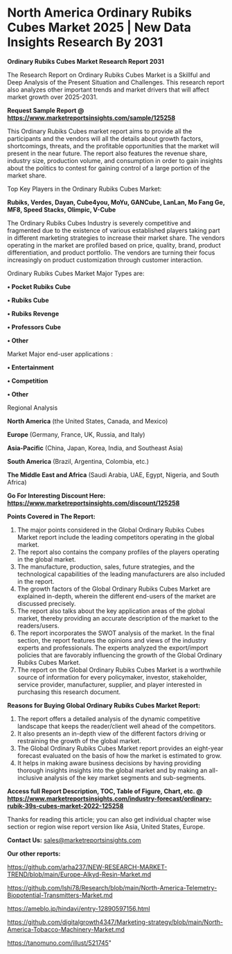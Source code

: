 # North America Ordinary Rubiks Cubes Market 2025 | New Data Insights Research By 2031

<strong>Ordinary Rubiks Cubes Market Research Report 2031</strong>

The Research Report on Ordinary Rubiks Cubes Market is a Skillful and Deep Analysis of the Present Situation and Challenges. This research report also analyzes other important trends and market drivers that will affect market growth over 2025-2031.

<strong>Request Sample Report @ <a href=https://www.marketreportsinsights.com/sample/125258>https://www.marketreportsinsights.com/sample/125258</a></strong>

This Ordinary Rubiks Cubes market report aims to provide all the participants and the vendors will all the details about growth factors, shortcomings, threats, and the profitable opportunities that the market will present in the near future. The report also features the revenue share, industry size, production volume, and consumption in order to gain insights about the politics to contest for gaining control of a large portion of the market share.

Top Key Players in the Ordinary Rubiks Cubes Market:

<strong>Rubiks, Verdes, Dayan, Cube4you, MoYu, GANCube, LanLan, Mo Fang Ge, MF8, Speed Stacks, Olimpic, V-Cube</strong>

The Ordinary Rubiks Cubes Industry is severely competitive and fragmented due to the existence of various established players taking part in different marketing strategies to increase their market share. The vendors operating in the market are profiled based on price, quality, brand, product differentiation, and product portfolio. The vendors are turning their focus increasingly on product customization through customer interaction.

Ordinary Rubiks Cubes Market Major Types are:

<strong>• Pocket Rubiks Cube

• Rubiks Cube

• Rubiks Revenge

• Professors Cube

• Other</strong>

Market Major end-user applications :

<strong>• Entertainment

• Competition

• Other</strong>

Regional Analysis

</u><strong><b>North America</b></strong> (the United States, Canada, and Mexico)

<strong><b>Europe </b></strong>(Germany, France, UK, Russia, and Italy)

<strong><b>Asia-Pacific</b></strong> (China, Japan, Korea, India, and Southeast Asia)

<strong><b>South America</b></strong> (Brazil, Argentina, Colombia, etc.)

<strong><b>The Middle East and Africa</b></strong> (Saudi Arabia, UAE, Egypt, Nigeria, and South Africa)

<strong>Go For Interesting Discount Here: <a href=https://www.marketreportsinsights.com/discount/125258>https://www.marketreportsinsights.com/discount/125258</a></strong>

<strong>Points Covered in The Report:</strong>
<ol>
  <li>The major points considered in the Global Ordinary Rubiks Cubes Market report include the leading competitors operating in the global market.</li>
  <li>The report also contains the company profiles of the players operating in the global market.</li>
  <li>The manufacture, production, sales, future strategies, and the technological capabilities of the leading manufacturers are also included in the report.</li>
  <li>The growth factors of the Global Ordinary Rubiks Cubes Market are explained in-depth, wherein the different end-users of the market are discussed precisely.</li>
  <li>The report also talks about the key application areas of the global market, thereby providing an accurate description of the market to the readers/users.</li>
  <li>The report incorporates the SWOT analysis of the market. In the final section, the report features the opinions and views of the industry experts and professionals. The experts analyzed the export/import policies that are favorably influencing the growth of the Global Ordinary Rubiks Cubes Market.</li>
  <li>The report on the Global Ordinary Rubiks Cubes Market is a worthwhile source of information for every policymaker, investor, stakeholder, service provider, manufacturer, supplier, and player interested in purchasing this research document.</li>
</ol>
<strong>Reasons for Buying Global Ordinary Rubiks Cubes Market Report:</strong>

<ol>
  <li>The report offers a detailed analysis of the dynamic competitive landscape that keeps the reader/client well ahead of the competitors.</li>
  <li>It also presents an in-depth view of the different factors driving or restraining the growth of the global market.</li>
  <li>The Global Ordinary Rubiks Cubes Market report provides an eight-year forecast evaluated on the basis of how the market is estimated to grow.</li>
  <li>It helps in making aware business decisions by having providing thorough insights insights into the global market and by making an all-inclusive analysis of the key market segments and sub-segments.</li>
</ol>
<strong>Access full Report Description, TOC, Table of Figure, Chart, etc. @ <a href=https://www.marketreportsinsights.com/industry-forecast/ordinary-rubik-39s-cubes-market-2022-125258>https://www.marketreportsinsights.com/industry-forecast/ordinary-rubik-39s-cubes-market-2022-125258</a></strong>


Thanks for reading this article; you can also get individual chapter wise section or region wise report version like Asia, United States, Europe.

<strong>Contact Us:</strong>
sales@marketreportsinsights.com

<strong>Our other reports:</strong>

<a href=https://github.com/arha237/NEW-RESEARCH-MARKET-TREND/blob/main/Europe-Alkyd-Resin-Market.md>https://github.com/arha237/NEW-RESEARCH-MARKET-TREND/blob/main/Europe-Alkyd-Resin-Market.md</a>

<a href=https://github.com/Ishi78/Research/blob/main/North-America-Telemetry-Biopotential-Transmitters-Market.md>https://github.com/Ishi78/Research/blob/main/North-America-Telemetry-Biopotential-Transmitters-Market.md</a>

<a href=https://ameblo.jp/hindavi/entry-12890597156.html>https://ameblo.jp/hindavi/entry-12890597156.html</a>

<a href=https://github.com/digitalgrowth4347/Marketing-strategy/blob/main/North-America-Tobacco-Machinery-Market.md>https://github.com/digitalgrowth4347/Marketing-strategy/blob/main/North-America-Tobacco-Machinery-Market.md</a>

<a href=https://tanomuno.com/illust/521745>https://tanomuno.com/illust/521745</a>"
